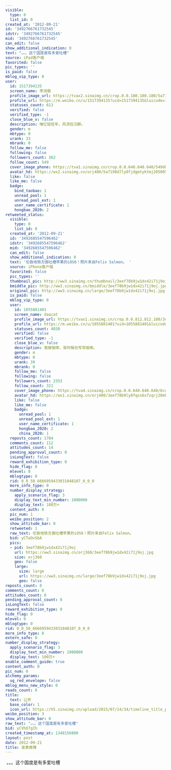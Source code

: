 ```yaml
---
visible:
  type: 0
  list_id: 0
created_at: '2012-09-21'
id: '3492766761732545'
idstr: '3492766761732545'
mid: '3492766761732545'
can_edit: false
show_additional_indication: 0
text: "。。。这个国度是有多爱吐槽"
source: iPad客户端
favorited: false
pic_types: ''
is_paid: false
mblog_vip_type: 0
user:
  id: 1517394135
  screen_name: 李消极
  profile_image_url: https://tvax2.sinaimg.cn/crop.0.0.180.180.180/5a7198d7ly8fjdgmtyktmj20500500so.jpg?KID=imgbed,tva&Expires=1606399809&ssig=GzIbCTL7Fj
  profile_url: https://m.weibo.cn/u/1517394135?uid=1517394135&luicode=10000011&lfid=2304131517394135_-_WEIBO_SECOND_PROFILE_WEIBO
  statuses_count: 613
  verified: false
  verified_type: -1
  close_blue_v: false
  description: 唯忆轻狂年，风流任沉醉。
  gender: m
  mbtype: 0
  urank: 33
  mbrank: 0
  follow_me: false
  following: false
  followers_count: 362
  follow_count: 549
  cover_image_phone: https://tva1.sinaimg.cn/crop.0.0.640.640.640/549d0121tw1egm1kjly3jj20hs0hsq4f.jpg
  avatar_hd: https://wx2.sinaimg.cn/orj480/5a7198d7ly8fjdgmtyktmj20500500so.jpg
  like: false
  like_me: false
  badge:
    bind_taobao: 1
    unread_pool: 1
    unread_pool_ext: 1
    user_name_certificate: 1
    hongbao_2020: 2
retweeted_status:
  visible:
    type: 0
    list_id: 0
  created_at: '2012-09-21'
  id: '3492685547596462'
  idstr: '3492685547596462'
  mid: '3492685547596462'
  can_edit: false
  show_additional_indication: 0
  text: '伦敦地铁方面吐槽苹果的iOS6！照片来自Felix Salmon。 '
  source: iPhone客户端
  favorited: false
  pic_types: ''
  thumbnail_pic: http://ww3.sinaimg.cn/thumbnail/3eef78b9jw1dx42i71j9oj.jpg
  bmiddle_pic: http://ww3.sinaimg.cn/bmiddle/3eef78b9jw1dx42i71j9oj.jpg
  original_pic: http://ww3.sinaimg.cn/large/3eef78b9jw1dx42i71j9oj.jpg
  is_paid: false
  mblog_vip_type: 0
  user:
    id: 1055881401
    screen_name: daacat
    profile_image_url: https://tvax1.sinaimg.cn/crop.0.0.812.812.180/3eef78b9ly8fqss6x7zqrj20mk0mkjtc.jpg?KID=imgbed,tva&Expires=1606399809&ssig=73JCziFzBR
    profile_url: https://m.weibo.cn/u/1055881401?uid=1055881401&luicode=10000011&lfid=2304131517394135_-_WEIBO_SECOND_PROFILE_WEIBO
    statuses_count: 4038
    verified: false
    verified_type: -1
    close_blue_v: false
    description: 我做咖啡，有时候也写写咖啡。
    gender: m
    mbtype: 0
    urank: 39
    mbrank: 0
    follow_me: false
    following: false
    followers_count: 2353
    follow_count: 321
    cover_image_phone: https://tva4.sinaimg.cn/crop.0.0.640.640.640/6ce2240djw1e8iktk4ohij20hs0hsmz6.jpg
    avatar_hd: https://wx1.sinaimg.cn/orj480/3eef78b9ly8fqss6x7zqrj20mk0mkjtc.jpg
    like: false
    like_me: false
    badge:
      unread_pool: 1
      unread_pool_ext: 1
      user_name_certificate: 1
      hongbao_2020: 2
      china_2020: 1
  reposts_count: 1784
  comments_count: 112
  attitudes_count: 14
  pending_approval_count: 0
  isLongText: false
  reward_exhibition_type: 0
  hide_flag: 0
  mlevel: 0
  mblogtype: 0
  rid: 0_0_50_6666959433031048107_0_0_0
  more_info_type: 0
  number_display_strategy:
    apply_scenario_flag: 3
    display_text_min_number: 1000000
    display_text: 100万+
  content_auth: 0
  pic_num: 1
  weibo_position: 2
  show_attitude_bar: 0
  retweeted: 1
  raw_text: 伦敦地铁方面吐槽苹果的iOS6！照片来自Felix Salmon。 ​​​
  bid: yCTaOvSbA
  pics:
  - pid: 3eef78b9jw1dx42i71j9oj
    url: https://ww3.sinaimg.cn/orj360/3eef78b9jw1dx42i71j9oj.jpg
    size: orj360
    geo: false
    large:
      size: large
      url: https://ww3.sinaimg.cn/large/3eef78b9jw1dx42i71j9oj.jpg
      geo: false
reposts_count: 0
comments_count: 0
attitudes_count: 0
pending_approval_count: 0
isLongText: false
reward_exhibition_type: 0
hide_flag: 0
mlevel: 0
mblogtype: 0
rid: 0_0_50_6666959433031048107_0_0_0
more_info_type: 0
extern_safe: 0
number_display_strategy:
  apply_scenario_flag: 3
  display_text_min_number: 1000000
  display_text: 100万+
enable_comment_guide: true
content_auth: 0
pic_num: 0
alchemy_params:
  ug_red_envelope: false
mblog_menu_new_style: 0
reads_count: 0
title:
  text: 公开
  base_color: 1
  icon_url: https://h5.sinaimg.cn/upload/2015/07/14/34/timeline_title_public_default.png
weibo_position: 3
show_attitude_bar: 0
raw_text: "。。。这个国度是有多爱吐槽"
bid: yCVhO7gIh
created_timestamp_at: 1348156800
layout: post
date: 2012-09-21
title: 发表微博
---
```


![]()
。。。这个国度是有多爱吐槽
